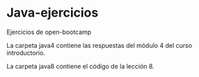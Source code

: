# Java-ejercicios
Ejercicios de open-bootcamp

La carpeta java4 contiene las respuestas del módulo 4 del curso introductorio.

La carpeta java8 contiene el código de la lección 8.


